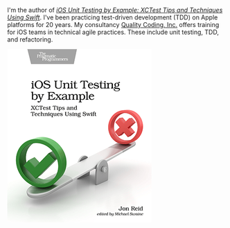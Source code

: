 I'm the author of _[iOS Unit Testing by Example: XCTest Tips and Techniques Using Swift](https://pragprog.com/titles/jrlegios/)_.
I've been practicing test-driven development (TDD) on Apple platforms for 20 years.
My consultancy [Quality Coding, Inc.](https://qualitycoding.org) offers training for iOS teams in technical agile practices. These include unit testing, TDD, and refactoring.

![book cover](https://raw.githubusercontent.com/jonreid/jonreid/master/ios-unit-testing-by-example-cover.png)
